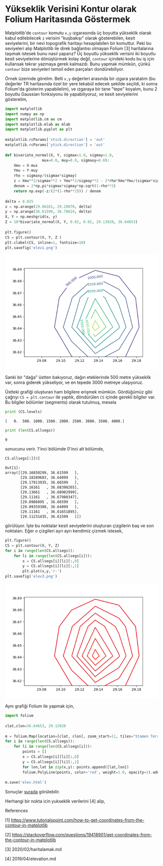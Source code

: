 # Yükseklik Verisini Kontur olarak Folium Haritasında Göstermek

Matplotlib'de `contour` komutu `x,y` ızgarasında üç boyutta yükseklik
olarak kabul edilebilecek `z` verisini "kuşbakışı" olarak
gösterebilen, kesit seviyelerini, bir nevi topografik haritayı
hesaplabilen bir komuttur. Peki bu seviyeleri alıp Matplotlib ile
direk bağlantısı olmayan Folium [3] haritalarına taşımak istesek bunu
nasıl yaparız? Üç boyutlu yükseklik verisini iki boyutlu kesit
seviyelerine dönüştürmek kolay değil, `contour` içindeki kodu bu iş
için kullansak tekrar yazmaya gerek kalmazdı. Bunu yapmak mümkün,
çünkü `contour` bize seviyeleri temsil eden parçaları dondürebiliyor.

Örnek üzerinde görelim. Belli `x,y` değerleri arasında bir ızgara
yaratalım (bu değerler TR haritasında özel bir yere tekabül edecek
şekilde seçildi, ki sonra Folium'da gösterim yapabilelim), ve ızgaraya
bir tane "tepe" koyalım, bunu 2 boyutlu Gaussian fonksiyonu ile
yapabiliyoruz, ve kesit seviyelerini gösterelim,


```python
import matplotlib
import numpy as np
import matplotlib.cm as cm
import matplotlib.mlab as mlab
import matplotlib.pyplot as plt

matplotlib.rcParams['xtick.direction'] = 'out'
matplotlib.rcParams['ytick.direction'] = 'out'

def bivariate_normal(X, Y, sigmax=1.0, sigmay=1.0,
                 mux=0.0, muy=0.0, sigmaxy=0.0):
    Xmu = X-mux
    Ymu = Y-muy
    rho = sigmaxy/(sigmax*sigmay)
    z = Xmu**2/sigmax**2 + Ymu**2/sigmay**2 - 2*rho*Xmu*Ymu/(sigmax*sigmay)
    denom = 2*np.pi*sigmax*sigmay*np.sqrt(1-rho**2)
    return np.exp(-z/(2*(1-rho**2))) / denom

delta = 0.025
x = np.arange(29.06161, 29.20870, delta)
y = np.arange(36.61599, 36.70624, delta)
X, Y = np.meshgrid(x, y)
Z = 10*bivariate_normal(X, Y, 0.02, 0.02, 29.13920, 36.64653)

plt.figure()
CS = plt.contour(X, Y, Z )
plt.clabel(CS, inline=1, fontsize=10)
plt.savefig('elev1.png')
```

![](elev1.png)

Sanki bir "dağa" üstten bakıyoruz, dağın eteklerinde 500 metre
yükseklik var, sonra giderek yükseliyor, ve en tepede 3000 metreye
ulaşıyoruz.

Üstteki grafiği oluşturan ham bilgilere erişmek mümkün. Gördüğümüz
gibi çağrıyı `CS = plt.contour` ile yaptık, döndürülen `CS` içinde
gerekli bilgiler var. Bu bilgiler bölümler (segments) olarak
tutulmuş, mesela

```python
print (CS.levels)
```

```text
[   0.  500. 1000. 1500. 2000. 2500. 3000. 3500. 4000.]
```

```python
print (len(CS.allsegs))
```

```text
9
```

sonucunu verir. 1'inci bölümde 0'inci alt bölümde,

```python
CS.allsegs[1][0]
```

```text
Out[1]: 
array([[29.16850299, 36.61599   ],
       [29.18289603, 36.64099   ],
       [29.17913935, 36.66599   ],
       [29.16161   , 36.68398265],
       [29.13661   , 36.68902999],
       [29.11161   , 36.67980347],
       [29.0986095 , 36.66599   ],
       [29.09359308, 36.64099   ],
       [29.11161   , 36.61651895],
       [29.11231435, 36.61599   ]])
```

görülüyor. İşte bu noktalar kesit seviyelerini oluşturan çizgilerin baş
ve son noktaları. Eğer o çizgileri ayrı ayrı kendimiz çizmek istesek,


```python
plt.figure()
CS = plt.contour(X, Y, Z)
for i in range(len(CS.allsegs)):
    for li in range(len(CS.allsegs[i])):
        x = CS.allsegs[i][li][:,0]
        y = CS.allsegs[i][li][:,1]
        plt.plot(x,y,'r-')
plt.savefig('elev3.png')
```

![](elev3.png)

Aynı grafiği Folium ile yapmak için,

```python
import folium

clat,clon=36.64653, 29.13920

m = folium.Map(location=[clat, clon], zoom_start=11, tiles="Stamen Terrain")
for i in range(len(CS.allsegs)):
    for li in range(len(CS.allsegs[i])):
        points = []
        x = CS.allsegs[i][li][:,0]
        y = CS.allsegs[i][li][:,1]
        for lon,lat in zip(x,y): points.append([lat,lon])
        folium.PolyLine(points, color='red', weight=1.0, opacity=1).add_to(m)

m.save('elev.html')
```

Sonuçlar [şurada](elev.html) görülebilir.

Herhangi bir nokta icin yukseklik verilerini [4] alip, 

References

[1] https://www.tutorialspoint.com/how-to-get-coordinates-from-the-contour-in-matplotlib

[2] https://stackoverflow.com/questions/19418901/get-coordinates-from-the-contour-in-matplotlib

[3] 2020/02/haritalamak.md

[4] 2019/04/elevation.md